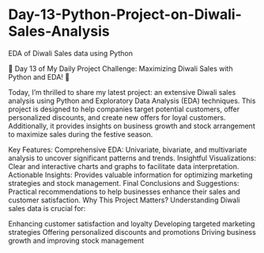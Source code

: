 # Day-13-Python-Project-on-Diwali-Sales-Analysis
EDA of Diwali Sales data using Python

🌟 Day 13 of My Daily Project Challenge: Maximizing Diwali Sales with Python and EDA! 🌟

Today, I’m thrilled to share my latest project: an extensive Diwali sales analysis using Python and Exploratory Data Analysis (EDA) techniques. This project is designed to help companies target potential customers, offer personalized discounts, and create new offers for loyal customers. Additionally, it provides insights on business growth and stock arrangement to maximize sales during the festive season.

Key Features:
Comprehensive EDA: Univariate, bivariate, and multivariate analysis to uncover significant patterns and trends.
Insightful Visualizations: Clear and interactive charts and graphs to facilitate data interpretation.
Actionable Insights: Provides valuable information for optimizing marketing strategies and stock management.
Final Conclusions and Suggestions: Practical recommendations to help businesses enhance their sales and customer satisfaction.
Why This Project Matters?
Understanding Diwali sales data is crucial for:

Enhancing customer satisfaction and loyalty
Developing targeted marketing strategies
Offering personalized discounts and promotions
Driving business growth and improving stock management
